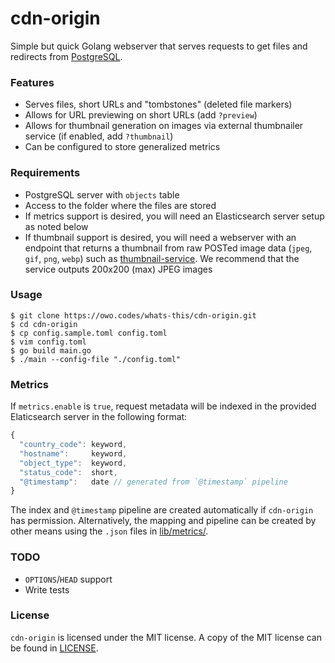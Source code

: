 # cdn-origin

Simple but quick Golang webserver that serves requests to get files and
redirects from [PostgreSQL](https://www.postgresql.org).

### Features
- Serves files, short URLs and "tombstones" (deleted file markers)
- Allows for URL previewing on short URLs (add `?preview`)
- Allows for thumbnail generation on images via external thumbnailer service (if
  enabled, add `?thumbnail`)
- Can be configured to store generalized metrics

### Requirements

- PostgreSQL server with `objects` table
- Access to the folder where the files are stored
- If metrics support is desired, you will need an Elasticsearch server setup as
  noted below
- If thumbnail support is desired, you will need a webserver with an endpoint
  that returns a thumbnail from raw POSTed image data (`jpeg`, `gif`, `png`,
  `webp`) such as
  [thumbnail-service](https://owo.codes/whats-this/thumbnail-service). We
  recommend that the service outputs 200x200 (max) JPEG images

### Usage

```
$ git clone https://owo.codes/whats-this/cdn-origin.git
$ cd cdn-origin
$ cp config.sample.toml config.toml
$ vim config.toml
$ go build main.go
$ ./main --config-file "./config.toml"
```

### Metrics

If `metrics.enable` is `true`, request metadata will be indexed in the provided
Elaticsearch server in the following format:

```js
{
  "country_code": keyword,
  "hostname":     keyword,
  "object_type":  keyword,
  "status_code":  short,
  "@timestamp":   date // generated from `@timestamp` pipeline
}
```

The index and `@timestamp` pipeline are created automatically if `cdn-origin`
has permission. Alternatively, the mapping and pipeline can be created by other
means using the `.json` files in [lib/metrics/](lib/metrics).

### TODO

- `OPTIONS`/`HEAD` support
- Write tests

### License

`cdn-origin` is licensed under the MIT license. A copy of the MIT license can be
found in [LICENSE](LICENSE).

